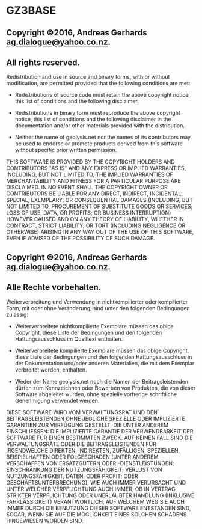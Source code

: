 GZ3BASE
=======

Copyright ©2016, Andreas Gerhards <ag.dialogue@yahoo.co.nz>.
--------------------------------------------------------------
All rights reserved.
--------------------

Redistribution and use in source and binary forms, with or without modification, are permitted 
provided that the following conditions are met:

+ Redistributions of source code must retain the above copyright notice, this list of conditions and 
  the following disclaimer.

+ Redistributions in binary form must reproduce the above copyright notice, this list of conditions 
  and the following disclaimer in the documentation and/or other materials provided with the 
  distribution.

+ Neither the name of geolysis.net nor the names of its contributors may be used to endorse or 
  promote products derived from this software without specific prior written permission.

THIS SOFTWARE IS PROVIDED BY THE COPYRIGHT HOLDERS AND CONTRIBUTORS "AS IS" AND ANY EXPRESS OR 
IMPLIED WARRANTIES, INCLUDING, BUT NOT LIMITED TO, THE IMPLIED WARRANTIES OF MERCHANTABILITY AND 
FITNESS FOR A PARTICULAR PURPOSE ARE DISCLAIMED. IN NO EVENT SHALL THE COPYRIGHT OWNER OR 
CONTRIBUTORS BE LIABLE FOR ANY DIRECT, INDIRECT, INCIDENTAL, SPECIAL, EXEMPLARY, OR CONSEQUENTIAL 
DAMAGES (INCLUDING, BUT NOT LIMITED TO, PROCUREMENT OF SUBSTITUTE GOODS OR SERVICES; LOSS OF USE, 
DATA, OR PROFITS; OR BUSINESS INTERRUPTION) HOWEVER CAUSED AND ON ANY THEORY OF LIABILITY, WHETHER 
IN CONTRACT, STRICT LIABILITY, OR TORT (INCLUDING NEGLIGENCE OR OTHERWISE) ARISING IN ANY WAY OUT OF 
THE USE OF THIS SOFTWARE, EVEN IF ADVISED OF THE POSSIBILITY OF SUCH DAMAGE.


Copyright ©2016, Andreas Gerhards <ag.dialogue@yahoo.co.nz>.
--------------------------------------------------------------
Alle Rechte vorbehalten.
------------------------

Weiterverbreitung und Verwendung in nichtkompilierter oder kompilierter Form, mit oder ohne 
Veränderung, sind unter den folgenden Bedingungen zulässig:

+ Weiterverbreitete nichtkompilierte Exemplare müssen das obige Copyright, diese Liste der 
  Bedingungen und den folgenden Haftungsausschluss im Quelltext enthalten.

+ Weiterverbreitete kompilierte Exemplare müssen das obige Copyright, diese Liste der Bedingungen 
  und den folgenden Haftungsausschluss in der Dokumentation und/oder anderen Materialien, die mit 
  dem Exemplar verbreitet werden, enthalten.

+ Weder der Name geolysis.net noch die Namen der Beitragsleistenden dürfen zum Kennzeichnen oder 
  Bewerben von Produkten, die von dieser Software abgeleitet wurden, ohne spezielle vorherige 
  schriftliche Genehmigung verwendet werden.

DIESE SOFTWARE WIRD VOM VERWALTUNGSRAT UND DEN BEITRAGSLEISTENDEN OHNE JEGLICHE SPEZIELLE ODER 
IMPLIZIERTE GARANTIEN ZUR VERFÜGUNG GESTELLT, DIE UNTER ANDEREM EINSCHLIESSEN: DIE IMPLIZIERTE 
GARANTIE DER VERWENDBARKEIT DER SOFTWARE FÜR EINEN BESTIMMTEN ZWECK. AUF KEINEN FALL SIND DIE 
VERWALTUNGSRÄTE ODER DIE BEITRAGSLEISTENDEN FÜR IRGENDWELCHE DIREKTEN, INDIREKTEN, ZUFÄLLIGEN, 
SPEZIELLEN, BEISPIELHAFTEN ODER FOLGESCHÄDEN (UNTER ANDEREM VERSCHAFFEN VON ERSATZGÜTERN ODER 
-DIENSTLEISTUNGEN; EINSCHRÄNKUNG DER NUTZUNGSFÄHIGKEIT; VERLUST VON NUTZUNGSFÄHIGKEIT, DATEN, ODER 
PROFIT; ODER GESCHÄFTSUNTERBRECHUNG), WIE AUCH IMMER VERURSACHT UND UNTER WELCHER VERPFLICHTUNG 
AUCH IMMER, OB IN VERTRAG, STRIKTER VERPFLICHTUNG ODER UNERLAUBTER HANDLUNG (INKLUSIVE 
FAHRLÄSSIGKEIT) VERANTWORTLICH, AUF WELCHEM WEG SIE AUCH IMMER DURCH DIE BENUTZUNG DIESER SOFTWARE 
ENTSTANDEN SIND, SOGAR, WENN SIE AUF DIE MÖGLICHKEIT EINES SOLCHEN SCHADENS HINGEWIESEN WORDEN SIND.
